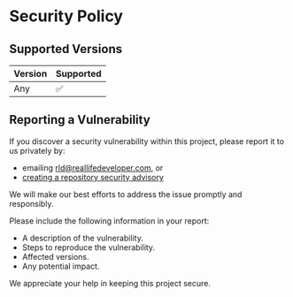 # Security Policy

## Supported Versions

| Version | Supported          |
| ------- | ------------------ |
| Any     | :white_check_mark: |

## Reporting a Vulnerability

If you discover a security vulnerability within this project, please report it to us privately by:
- emailing [rld@reallifedeveloper.com](mailto:rld@reallifedeveloper.com), or
- [creating a repository security advisory](https://github.com/reallifedeveloper/rld-root-pom/security/advisories/new)

We will make our best efforts to address the issue promptly and responsibly.

Please include the following information in your report:

- A description of the vulnerability.
- Steps to reproduce the vulnerability.
- Affected versions.
- Any potential impact.

We appreciate your help in keeping this project secure.
